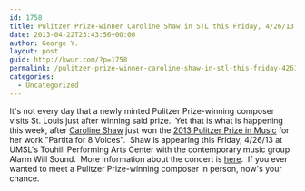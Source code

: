 ```yaml
---
id: 1758
title: Pulitzer Prize-winner Caroline Shaw in STL this Friday, 4/26/13
date: 2013-04-22T23:43:56+00:00
author: George Y.
layout: post
guid: http://kwur.com/?p=1758
permalink: /pulitzer-prize-winner-caroline-shaw-in-stl-this-friday-42613/
categories:
  - Uncategorized
---
```

<div class="pf-content">
  <p>
    It's not every day that a newly minted Pulitzer Prize-winning composer visits St. Louis just after winning said prize.  Yet that is what is happening this week, after <a href="http://www.carolineshaw.com/o/">Caroline Shaw</a> just won the <a href="http://www.pulitzer.org/citation/2013-Music">2013 Pulitzer Prize in Music</a> for her work "Partita for 8 Voices".  Shaw is appearing this Friday, 4/26/13 at UMSL's Touhill Performing Arts Center with the contemporary music group Alarm Will Sound.  More information about the concert is <a href="http://www.touhill.org/default.asp?touhill=51&objId=1013">here</a>.  If you ever wanted to meet a Pulitzer Prize-winning composer in person, now's your chance.
  </p>
</div>